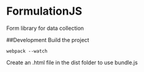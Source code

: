 # FormulationJS
Form library for data collection

##Development
Build the project
```
webpack --watch
```
Create an .html file in the dist folder to use bundle.js
